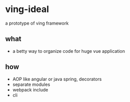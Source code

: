 # ving-ideal
a prototype of ving framework

## what
- a betty way to organize code for huge vue application

## how
- AOP like angular or java spring, decorators
- separate modules
- webpack include
- cli